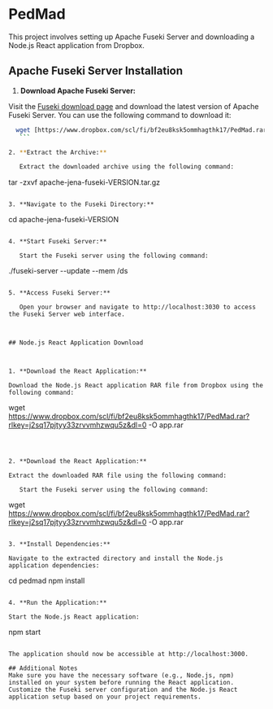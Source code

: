 # PedMad

This project involves setting up Apache Fuseki Server and downloading a Node.js React application from Dropbox.

## Apache Fuseki Server Installation

1. **Download Apache Fuseki Server:**

 Visit the [Fuseki download page](https://jena.apache.org/download/index.cgi) and download the latest version of Apache Fuseki Server. You can use the following command to download it:

 ```bash
   wget [https://www.dropbox.com/scl/fi/bf2eu8ksk5ommhagthk17/PedMad.rar?rlkey=j2sq17pjtyy33zrvvmhzwqu5z&dl=0](https://dlcdn.apache.org/jena/binaries/apache-jena-fuseki-4.10.0.zip)
 	```

2. **Extract the Archive:**

	Extract the downloaded archive using the following command:

 ``` 
 tar -zxvf apache-jena-fuseki-VERSION.tar.gz

 ```

3. **Navigate to the Fuseki Directory:**

  ``` 
cd apache-jena-fuseki-VERSION

 ```

4. **Start Fuseki Server:**

	Start the Fuseki server using the following command:
  ``` 
./fuseki-server --update --mem /ds

 ```

 5. **Access Fuseki Server:**

	Open your browser and navigate to http://localhost:3030 to access the Fuseki Server web interface.



## Node.js React Application Download



1. **Download the React Application:**

Download the Node.js React application RAR file from Dropbox using the following command:
  ``` 
wget https://www.dropbox.com/scl/fi/bf2eu8ksk5ommhagthk17/PedMad.rar?rlkey=j2sq17pjtyy33zrvvmhzwqu5z&dl=0 -O app.rar

 ```



2. **Download the React Application:**

Extract the downloaded RAR file using the following command:

	Start the Fuseki server using the following command:
  ``` 
wget https://www.dropbox.com/scl/fi/bf2eu8ksk5ommhagthk17/PedMad.rar?rlkey=j2sq17pjtyy33zrvvmhzwqu5z&dl=0 -O app.rar

 ```

3. **Install Dependencies:**

Navigate to the extracted directory and install the Node.js application dependencies:

  ``` 
cd pedmad
npm install
 ```

4. **Run the Application:**

Start the Node.js React application:

  ``` 
npm start

 ```

The application should now be accessible at http://localhost:3000.

## Additional Notes                
Make sure you have the necessary software (e.g., Node.js, npm) installed on your system before running the React application.
Customize the Fuseki server configuration and the Node.js React application setup based on your project requirements.
